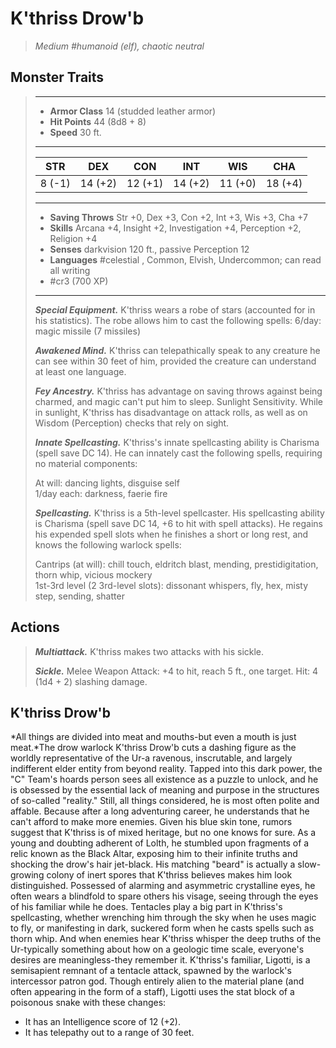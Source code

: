 # K'thriss Drow'b
>*Medium #humanoid (elf), chaotic neutral*
## Monster Traits
>___
>- **Armor Class** 14 (studded leather armor)
>- **Hit Points** 44 (8d8 + 8)
>- **Speed** 30 ft.
>___
>|STR|DEX|CON|INT|WIS|CHA|
>|:---:|:---:|:---:|:---:|:---:|:---:|
>|8 (-1)|14 (+2)|12 (+1)|14 (+2)|11 (+0)|18 (+4)|
>___
>- **Saving Throws** Str +0, Dex +3, Con +2, Int +3, Wis +3, Cha +7
>- **Skills** Arcana +4, Insight +2, Investigation +4, Perception +2, Religion +4
>- **Senses** darkvision 120 ft., passive Perception 12
>- **Languages** #celestial , Common, Elvish, Undercommon; can read all writing
>- #cr3 (700 XP)
>___
>***Special Equipment.*** K'thriss wears a robe of stars (accounted for in his statistics). The robe allows him to cast the following spells: 6/day: magic missile (7 missiles)  
>
>***Awakened Mind.*** K'thriss can telepathically speak to any creature he can see within 30 feet of him, provided the creature can understand at least one language.  
>
>***Fey Ancestry.*** K'thriss has advantage on saving throws against being charmed, and magic can't put him to sleep. Sunlight Sensitivity. While in sunlight, K'thriss has disadvantage on attack rolls, as well as on Wisdom (Perception) checks that rely on sight.  
>
>***Innate Spellcasting.*** K'thriss's innate spellcasting ability is Charisma (spell save DC 14). He can innately cast the following spells, requiring no material components:  
>
>At will: dancing lights, disguise self  
>1/day each: darkness, faerie fire  
>
>
>***Spellcasting.*** K'thriss is a 5th-level spellcaster. His spellcasting ability is Charisma (spell save DC 14, +6 to hit with spell attacks). He regains his expended spell slots when he finishes a short or long rest, and knows the following warlock spells:  
>
>Cantrips (at will): chill touch, eldritch blast, mending, prestidigitation, thorn whip, vicious mockery  
>1st-3rd level (2 3rd-level slots): dissonant whispers, fly, hex, misty step, sending, shatter  
>
## Actions
>***Multiattack.*** K'thriss makes two attacks with his sickle.  
>
>***Sickle.*** Melee Weapon Attack: +4 to hit, reach 5 ft., one target. Hit: 4 (1d4 + 2) slashing damage.
## K'thriss Drow'b
*All things are divided into meat and mouths-but even a mouth is just meat.*The drow warlock K'thriss Drow'b cuts a dashing figure as the worldly representative of the Ur-a ravenous, inscrutable, and largely indifferent elder entity from beyond reality. Tapped into this dark power, the "C" Team's hoards person sees all existence as a puzzle to unlock, and he is obsessed by the essential lack of meaning and purpose in the structures of so-called "reality." Still, all things considered, he is most often polite and affable. Because after a long adventuring career, he understands that he can't afford to make more enemies.
Given his blue skin tone, rumors suggest that K'thriss is of mixed heritage, but no one knows for sure. As a young and doubting adherent of Lolth, he stumbled upon fragments of a relic known as the Black Altar, exposing him to their infinite truths and shocking the drow's hair jet-black. His matching "beard" is actually a slow-growing colony of inert spores that K'thriss believes makes him look distinguished. Possessed of alarming and asymmetric crystalline eyes, he often wears a blindfold to spare others his visage, seeing through the eyes of his familiar while he does.
Tentacles play a big part in K'thriss's spellcasting, whether wrenching him through the sky when he uses magic to fly, or manifesting in dark, suckered form when he casts spells such as thorn whip. And when enemies hear K'thriss whisper the deep truths of the Ur-typically something about how on a geologic time scale, everyone's desires are meaningless-they remember it.
K'thriss's familiar, Ligotti, is a semisapient remnant of a tentacle attack, spawned by the warlock's intercessor patron god. Though entirely alien to the material plane (and often appearing in the form of a staff), Ligotti uses the stat block of a poisonous snake with these changes:
- It has an Intelligence score of 12 (+2).
- It has telepathy out to a range of 30 feet.